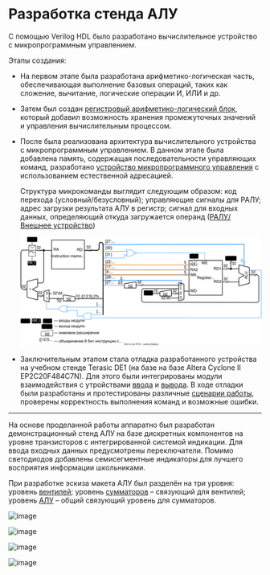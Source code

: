 # Разработка стенда АЛУ


С помощью Verilog HDL было разработано вычислительное устройство с микропрограммным управлением. 

Этапы создания: 

 * На первом этапе была разработана арифметико-логическая часть, обеспечивающая выполнение базовых операций, таких как сложение, вычитание, логические операции И, ИЛИ и др.

 * Затем был создан [регистровый арифметико-логический блок](https://github.com/l1sok/ALU_BOARD/blob/main/%5BLABS%5D/RALU.v), который добавил возможность хранения промежуточных значений и управления вычислительным процессом.

 * После была реализована архитектура вычислительного устройства с микропрограммным управлением. В данном этапе была добавлена память, содержащая последовательности управляющих команд, разработано [устройство микропрограммного управления](https://github.com/l1sok/ALU_BOARD/blob/main/%5BLABS%5D/UMU.v) с использованием естественной адресацией.

      Структура микрокоманды выглядит следующим образом: код перехода (условный/безусловный); управляющие сигналы для РАЛУ; адрес загрузки результата АЛУ в регистр; сигнал для входных данных, определяющий откуда загружается операнд ([РАЛУ/Внешнее устройство](https://github.com/l1sok/ALU_BOARD/blob/main/%5BLABS%5D/RA.v)) 

      ![image](https://github.com/MPSU/APS/blob/master/.pic/Labs/lab_04_cybercobra/ppd_5.drawio.svg)


 * Заключительным этапом стала отладка разработанного устройства на учебном стенде Terasic DE1 (на базе на базе Altera Cyclone II EP2C20F484C7N). Для этого были интегрированы модули взаимодействия с утройствами [ввода](https://github.com/l1sok/ALU_BOARD/blob/main/%5BLABS%5D/InputModule.v) и [вывода](https://github.com/l1sok/ALU_BOARD/blob/main/%5BLABS%5D/OutputModule.v). В ходе отладки были разработаны и протестированы различные [сценарии работы](https://github.com/l1sok/ALU_BOARD/blob/main/%5BLABS%5D/mem.txt), проверены корректность выполнения команд и возможные ошибки. 


---
На основе проделанной работы аппаратно был разработан демонстрационный стенд АЛУ на базе дискретных компонентов на уровне транзисторов с интегрированной системой индикации.
Для ввода входных данных предусмотрены переключатели. Помимо светодиодов добавлены семисегментные индикаторы для лучшего восприятия информации школьниками.

При разработке эскиза макета АЛУ был разделён на три уровня: уровень [вентилей](https://github.com/l1sok/ALU_BOARD/tree/main/%5BGATE%5D); уровень [сумматоров](https://github.com/l1sok/ALU_BOARD/tree/main/%5BSM%5D) – связующий для вентилей; уровень [АЛУ](https://github.com/l1sok/ALU_BOARD/tree/main/%5BALU%5D) –  общий связующий уровень для сумматоров.


![image](https://github.com/l1sok/ALU_BOARD/tree/main/%5BGATE%5D/GATE.png)

![image](https://github.com/l1sok/ALU_BOARD/tree/main/%5BGATE%5D/GATE_1.png)


![image](![image](https://github.com/l1sok/ALU_BOARD/tree/main/%5SM%5D/SM.png))


![image](https://github.com/l1sok/ALU_BOARD/tree/main/%5BALU%5D/ALU.png)

